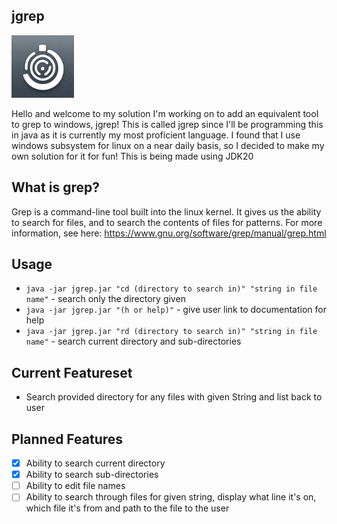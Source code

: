 ## jgrep
<img src='https://github.com/allylavanda/jgrep/blob/main/img/icon.jpg' width='100'>

Hello and welcome to my solution I'm working on to add an equivalent tool to grep to windows, jgrep! This is called jgrep since I'll be programming this in java as it is currently my most proficient language. I found that I use windows subsystem for linux on a near daily basis, so I decided to make my own solution for it for fun! This is being made using JDK20
## What is grep?
Grep is a command-line tool built into the linux kernel. It gives us the ability to search for files, and to search the contents of files for patterns.
For more information, see here: https://www.gnu.org/software/grep/manual/grep.html


## Usage
- `java -jar jgrep.jar "cd (directory to search in)" "string in file name"` - search only the directory given
- `java -jar jgrep.jar "(h or help)"` - give user link to documentation for help
- `java -jar jgrep.jar "rd (directory to search in)" "string in file name"` - search current directory and sub-directories

## Current Featureset
- Search provided directory for any files with given String and list back to user

## Planned Features
- [x] Ability to search current directory
- [x] Ability to search sub-directories
- [ ] Ability to edit file names
- [ ] Ability to search through files for given string, display what line it's on, which file it's from and path to the file to the user
